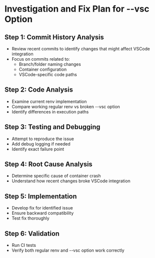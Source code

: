 # Investigation and Fix Plan for --vsc Option

## Step 1: Commit History Analysis
- Review recent commits to identify changes that might affect VSCode integration
- Focus on commits related to:
  - Branch/folder naming changes
  - Container configuration
  - VSCode-specific code paths

## Step 2: Code Analysis
- Examine current renv implementation
- Compare working regular renv vs broken --vsc option
- Identify differences in execution paths

## Step 3: Testing and Debugging
- Attempt to reproduce the issue
- Add debug logging if needed
- Identify exact failure point

## Step 4: Root Cause Analysis
- Determine specific cause of container crash
- Understand how recent changes broke VSCode integration

## Step 5: Implementation
- Develop fix for identified issue
- Ensure backward compatibility
- Test fix thoroughly

## Step 6: Validation
- Run CI tests
- Verify both regular renv and --vsc option work correctly